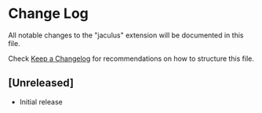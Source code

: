 # Change Log

All notable changes to the "jaculus" extension will be documented in this file.

Check [Keep a Changelog](http://keepachangelog.com/) for recommendations on how to structure this file.

## [Unreleased]

- Initial release 